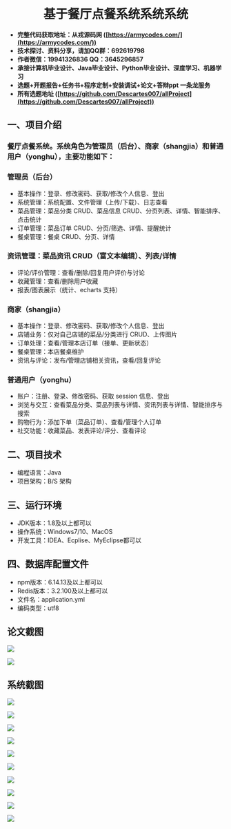 <h1 align="center">基于餐厅点餐系统系统系统</h1></p>

- <b>完整代码获取地址：从戎源码网 ([https://armycodes.com/](https://armycodes.com/))</b>
- <b>技术探讨、资料分享，请加QQ群：692619798</b>
- <b>作者微信：19941326836  QQ：3645296857</b>
- <b>承接计算机毕业设计、Java毕业设计、Python毕业设计、深度学习、机器学习</b>
- <b>选题+开题报告+任务书+程序定制+安装调试+论文+答辩ppt 一条龙服务</b>
- <b>所有选题地址 ([https://github.com/Descartes007/allProject](https://github.com/Descartes007/allProject)) </b>

## 一、项目介绍

### 餐厅点餐系统。系统角色为管理员（后台）、商家（shangjia）和普通用户（yonghu），主要功能如下：
### 管理员（后台）
- 基本操作：登录、修改密码、获取/修改个人信息、登出
- 系统管理：系统配置、文件管理（上传/下载）、日志查看
- 菜品管理：菜品分类 CRUD、菜品信息 CRUD、分页列表、详情、智能排序、点击统计
- 订单管理：菜品订单 CRUD、分页/筛选、详情、提醒统计
- 餐桌管理：餐桌 CRUD、分页、详情
### 资讯管理：菜品资讯 CRUD（富文本编辑）、列表/详情
- 评论/评价管理：查看/删除/回复用户评价与讨论
- 收藏管理：查看/删除用户收藏
- 报表/图表展示（统计、echarts 支持）
### 商家（shangjia）
- 基本操作：登录、修改密码、获取/修改个人信息、登出
- 店铺业务：仅对自己店铺的菜品/分类进行 CRUD、上传图片
- 订单处理：查看/管理本店订单（接单、更新状态）
- 餐桌管理：本店餐桌维护
- 资讯与评论：发布/管理店铺相关资讯，查看/回复评论
### 普通用户（yonghu）
- 账户：注册、登录、修改密码、获取 session 信息、登出
- 浏览与交互：查看菜品分类、菜品列表与详情、资讯列表与详情、智能排序与搜索
- 购物行为：添加下单（菜品订单）、查看/管理个人订单
- 社交功能：收藏菜品、发表评论/评分、查看评论

## 二、项目技术

- 编程语言：Java
- 项目架构：B/S 架构


## 三、运行环境

- JDK版本：1.8及以上都可以
- 操作系统：Windows7/10、MacOS
- 开发工具：IDEA、Ecplise、MyEclipse都可以

## 四、数据库配置文件

- npm版本：6.14.13及以上都可以
- Redis版本：3.2.100及以上都可以
- 文件名：application.yml
- 编码类型：utf8

## 论文截图

![](screenshot/1.png)

![](screenshot/2.png)

## 系统截图

![](screenshot/3.png)

![](screenshot/4.png)

![](screenshot/5.png)

![](screenshot/6.png)

![](screenshot/7.png)

![](screenshot/8.png)

![](screenshot/9.png)

![](screenshot/10.png)

![](screenshot/11.png)

![](screenshot/12.png)